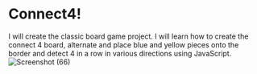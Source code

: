 # Connect4!
I will create the classic board game project. I will learn how to create the connect 4 board, alternate and place blue and yellow pieces onto the border and detect 4 in a row in various directions using JavaScript.
![Screenshot (66)](https://github.com/Gulshan394/internpe/assets/141599346/c7628029-868f-45c6-bbf4-7c07fe02c62a)
